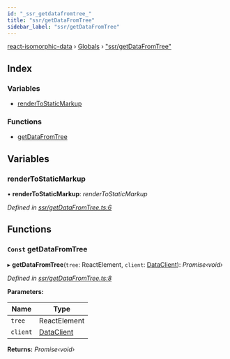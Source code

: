 ```yaml
---
id: "_ssr_getdatafromtree_"
title: "ssr/getDataFromTree"
sidebar_label: "ssr/getDataFromTree"
---
```


[react-isomorphic-data](../index.md) › [Globals](../globals.md) › ["ssr/getDataFromTree"](_ssr_getdatafromtree_.md)

## Index

### Variables

* [renderToStaticMarkup](_ssr_getdatafromtree_.md#rendertostaticmarkup)

### Functions

* [getDataFromTree](_ssr_getdatafromtree_.md#const-getdatafromtree)

## Variables

###  renderToStaticMarkup

• **renderToStaticMarkup**: *renderToStaticMarkup*

*Defined in [ssr/getDataFromTree.ts:6](https://github.com/jackyef/react-isomorphic-data/blob/6412682/packages/react-isomorphic-data/src/ssr/getDataFromTree.ts#L6)*

## Functions

### `Const` getDataFromTree

▸ **getDataFromTree**(`tree`: ReactElement, `client`: [DataClient](../interfaces/_common_types_.dataclient.md)): *Promise‹void›*

*Defined in [ssr/getDataFromTree.ts:8](https://github.com/jackyef/react-isomorphic-data/blob/6412682/packages/react-isomorphic-data/src/ssr/getDataFromTree.ts#L8)*

**Parameters:**

Name | Type |
------ | ------ |
`tree` | ReactElement |
`client` | [DataClient](../interfaces/_common_types_.dataclient.md) |

**Returns:** *Promise‹void›*
